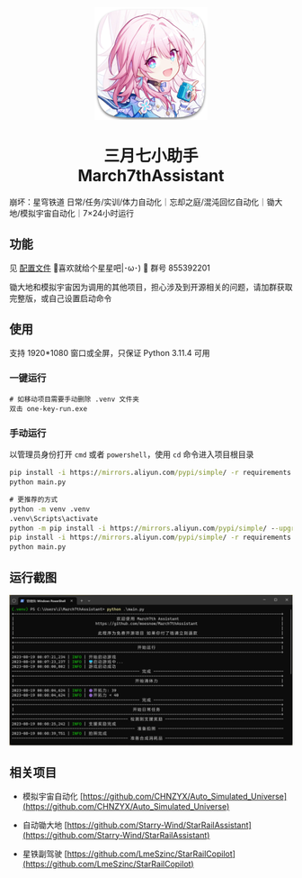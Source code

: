 <p align="center">
    <img src="./assets/logo/March7th.png">
</p>

<h1 align="center">
三月七小助手<br>
March7thAssistant
</h1>

崩坏：星穹铁道 日常/任务/实训/体力自动化｜忘却之庭/混沌回忆自动化｜锄大地/模拟宇宙自动化｜7×24小时运行

## 功能

见 [配置文件](config.yaml) 🌟喜欢就给个星星吧|･ω･) 🌟 群号 855392201

锄大地和模拟宇宙因为调用的其他项目，担心涉及到开源相关的问题，请加群获取完整版，或自己设置启动命令

## 使用

支持 1920*1080 窗口或全屏，只保证 Python 3.11.4 可用


### 一键运行

    # 如移动项目需要手动删除 .venv 文件夹
    双击 one-key-run.exe

### 手动运行

以管理员身份打开 `cmd` 或者 `powershell`，使用 `cd` 命令进入项目根目录

```cmd
pip install -i https://mirrors.aliyun.com/pypi/simple/ -r requirements.txt
python main.py
```

```cmd
# 更推荐的方式
python -m venv .venv
.venv\Scripts\activate
python -m pip install -i https://mirrors.aliyun.com/pypi/simple/ --upgrade pip
pip install -i https://mirrors.aliyun.com/pypi/simple/ -r requirements.txt
python main.py
```

## 运行截图

![screenshot](assets/screenshot/screenshot.png)

## 相关项目

- 模拟宇宙自动化 [https://github.com/CHNZYX/Auto_Simulated_Universe](https://github.com/CHNZYX/Auto_Simulated_Universe)

- 自动锄大地 [https://github.com/Starry-Wind/StarRailAssistant](https://github.com/Starry-Wind/StarRailAssistant)

- 星铁副驾驶 [https://github.com/LmeSzinc/StarRailCopilot](https://github.com/LmeSzinc/StarRailCopilot)